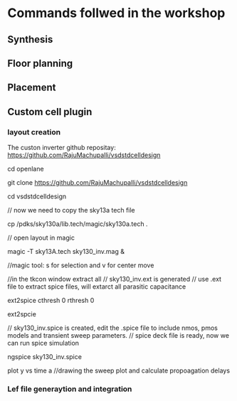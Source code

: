 # Commands follwed in the workshop

## Synthesis


## Floor planning

## Placement


## Custom cell plugin
### layout creation
The custon inverter github repositay: https://github.com/RajuMachupalli/vsdstdcelldesign 

cd openlane

git clone https://github.com/RajuMachupalli/vsdstdcelldesign

cd vsdstdcelldesign

// now we need to copy the  sky13a tech file

cp /pdks/sky130a/lib.tech/magic/sky130a.tech .

// open layout in magic 

magic -T sky13A.tech sky130_inv.mag & 

//magic tool: s for selection and v for center move

//in the tkcon window
extract all
// sky130_inv.ext is generated
// use .ext file to extract spice files, will extarct all parasitic capacitance

ext2spice cthresh 0 rthresh 0

ext2spcie

// sky130_inv.spice is created, edit the .spice file to include nmos, pmos models and transient sweep parameters.
// spice deck file is ready, now we can run spice simulation

ngspice sky130_inv.spice

plot y vs time a //drawing the sweep plot and calculate propoagation delays


### Lef file generaytion and integration
